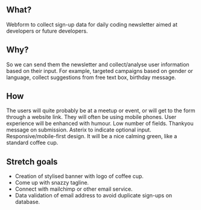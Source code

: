 ## What?
Webform to collect sign-up data for daily coding newsletter aimed at developers or future developers.

## Why?
So we can send them the newsletter and collect/analyse user information based on their input. For example, targeted campaigns based on gender or language, collect suggestions from free text box, birthday message.

## How
The users will quite probably be at a meetup or event, or will get to the form through a website link. They will often be using mobile phones. User experience will be enhanced with humour. Low number of fields. Thankyou message on submission. Asterix to indicate optional input. Responsive/mobile-first design. It will be a nice calming green, like a standard coffee cup.

## Stretch goals
* Creation of stylised banner with logo of coffee cup.
* Come up with snazzy tagline.
* Connect with mailchimp or other email service.
* Data validation of email address to avoid duplicate sign-ups on database.
